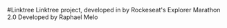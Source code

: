 #Linktree
Linktree project, developed in by Rockeseat's Explorer Marathon 2.0
Developed by Raphael Melo
